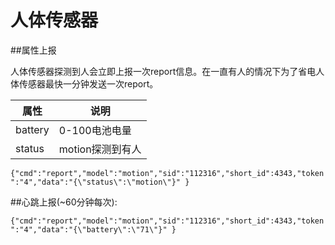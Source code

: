 # 人体传感器


##属性上报

人体传感器探测到人会立即上报一次report信息。在一直有人的情况下为了省电人体传感器最快一分钟发送一次report。 

| 属性 | 说明 |
| -- | -- |
| battery | 0-100电池电量 |
| status | motion探测到有人 |

```{"cmd":"report","model":"motion","sid":"112316","short_id":4343,"token":"4","data":"{\"status\":\"motion\"}" }```

##心跳上报(~60分钟每次):

```{"cmd":"report","model":"motion","sid":"112316","short_id":4343,"token":"4","data":"{\"battery\":\"71\"}" }```





